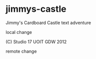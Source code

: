 jimmys-castle
=============

Jimmy's Cardboard Castle text adventure

local change

(C) Studio 17
UOIT GDW 2012

remote change
